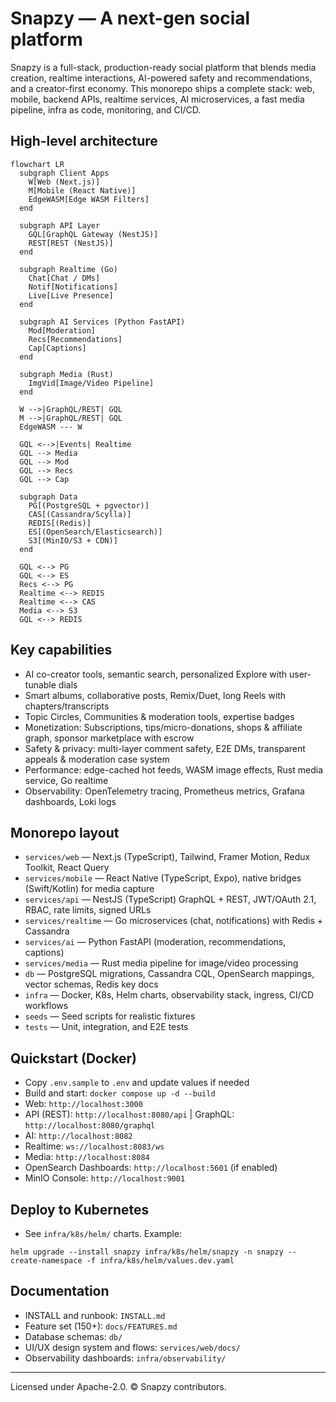 # Snapzy — A next-gen social platform

Snapzy is a full-stack, production-ready social platform that blends media creation, realtime interactions, AI-powered safety and recommendations, and a creator-first economy. This monorepo ships a complete stack: web, mobile, backend APIs, realtime services, AI microservices, a fast media pipeline, infra as code, monitoring, and CI/CD.

## High-level architecture
```mermaid
flowchart LR
  subgraph Client Apps
    W[Web (Next.js)]
    M[Mobile (React Native)]
    EdgeWASM[Edge WASM Filters]
  end

  subgraph API Layer
    GQL[GraphQL Gateway (NestJS)]
    REST[REST (NestJS)]
  end

  subgraph Realtime (Go)
    Chat[Chat / DMs]
    Notif[Notifications]
    Live[Live Presence]
  end

  subgraph AI Services (Python FastAPI)
    Mod[Moderation]
    Recs[Recommendations]
    Cap[Captions]
  end

  subgraph Media (Rust)
    ImgVid[Image/Video Pipeline]
  end

  W -->|GraphQL/REST| GQL
  M -->|GraphQL/REST| GQL
  EdgeWASM --- W

  GQL <-->|Events| Realtime
  GQL --> Media
  GQL --> Mod
  GQL --> Recs
  GQL --> Cap

  subgraph Data
    PG[(PostgreSQL + pgvector)]
    CAS[(Cassandra/Scylla)]
    REDIS[(Redis)]
    ES[(OpenSearch/Elasticsearch)]
    S3[(MinIO/S3 + CDN)]
  end

  GQL <--> PG
  GQL <--> ES
  Recs <--> PG
  Realtime <--> REDIS
  Realtime <--> CAS
  Media <--> S3
  GQL <--> REDIS
```

## Key capabilities
- AI co-creator tools, semantic search, personalized Explore with user-tunable dials
- Smart albums, collaborative posts, Remix/Duet, long Reels with chapters/transcripts
- Topic Circles, Communities & moderation tools, expertise badges
- Monetization: Subscriptions, tips/micro-donations, shops & affiliate graph, sponsor marketplace with escrow
- Safety & privacy: multi-layer comment safety, E2E DMs, transparent appeals & moderation case system
- Performance: edge-cached hot feeds, WASM image effects, Rust media service, Go realtime
- Observability: OpenTelemetry tracing, Prometheus metrics, Grafana dashboards, Loki logs

## Monorepo layout
- `services/web` — Next.js (TypeScript), Tailwind, Framer Motion, Redux Toolkit, React Query
- `services/mobile` — React Native (TypeScript, Expo), native bridges (Swift/Kotlin) for media capture
- `services/api` — NestJS (TypeScript) GraphQL + REST, JWT/OAuth 2.1, RBAC, rate limits, signed URLs
- `services/realtime` — Go microservices (chat, notifications) with Redis + Cassandra
- `services/ai` — Python FastAPI (moderation, recommendations, captions)
- `services/media` — Rust media pipeline for image/video processing
- `db` — PostgreSQL migrations, Cassandra CQL, OpenSearch mappings, vector schemas, Redis key docs
- `infra` — Docker, K8s, Helm charts, observability stack, ingress, CI/CD workflows
- `seeds` — Seed scripts for realistic fixtures
- `tests` — Unit, integration, and E2E tests

## Quickstart (Docker)
- Copy `.env.sample` to `.env` and update values if needed
- Build and start: `docker compose up -d --build`
- Web: `http://localhost:3000`
- API (REST): `http://localhost:8080/api` | GraphQL: `http://localhost:8080/graphql`
- AI: `http://localhost:8082`
- Realtime: `ws://localhost:8083/ws`
- Media: `http://localhost:8084`
- OpenSearch Dashboards: `http://localhost:5601` (if enabled)
- MinIO Console: `http://localhost:9001`

## Deploy to Kubernetes
- See `infra/k8s/helm/` charts. Example:
```
helm upgrade --install snapzy infra/k8s/helm/snapzy -n snapzy --create-namespace -f infra/k8s/helm/values.dev.yaml
```

## Documentation
- INSTALL and runbook: `INSTALL.md`
- Feature set (150+): `docs/FEATURES.md`
- Database schemas: `db/`
- UI/UX design system and flows: `services/web/docs/`
- Observability dashboards: `infra/observability/`

---

Licensed under Apache-2.0. © Snapzy contributors.